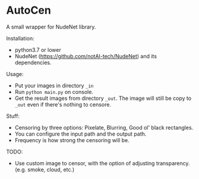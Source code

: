 # AutoCen
 A small wrapper for NudeNet library.

Installation:
- python3.7 or lower
- NudeNet (https://github.com/notAI-tech/NudeNet) and its dependencies.

Usage:
- Put your images in directory `_in`
- Run `python main.py` on console.
- Get the result images from directory `_out`. The image will still be copy to `_out` even if there's nothing to censore.

Stuff:
- Censoring by three options: Pixelate, Blurring, Good ol' black rectangles.
- You can configure the input path and the output path.
- Frequency is how strong the censoring will be.

TODO:
- Use custom image to censor, with the option of adjusting transparency. (e.g. smoke, cloud, etc.)
